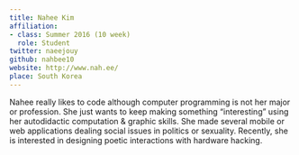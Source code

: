 ```yaml
---
title: Nahee Kim
affiliation:
- class: Summer 2016 (10 week)
  role: Student
twitter: naeejouy
github: nahbee10
website: http://www.nah.ee/
place: South Korea
---
```

Nahee really likes to code although computer programming is not her major or profession. She just wants to keep making something “interesting” using her autodidactic computation & graphic skills. She made several mobile or web applications dealing social issues in politics or sexuality. Recently, she is interested in designing poetic interactions with hardware hacking. 